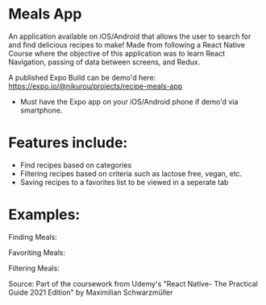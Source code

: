 # Meals App

An application available on iOS/Android that allows the user to search for and find delicious recipes to make! Made from following a React Native Course where the objective of this application was to learn React Navigation, passing of data between screens, and Redux.

A published Expo Build can be demo'd here: https://expo.io/@nikurou/projects/recipe-meals-app
- Must have the Expo app on your iOS/Android phone if demo'd via smartphone.

# Features include:

- Find recipes based on categories
- Filtering recipes based on criteria such as lactose free, vegan, etc.
- Saving recipes to a favorites list to be viewed in a seperate tab

# Examples:

Finding Meals:


Favoriting Meals:


Filtering Meals:

Source:
Part of the coursework from Udemy's "React Native- The Practical Guide 2021 Edition" by Maximilian Schwarzmüller


